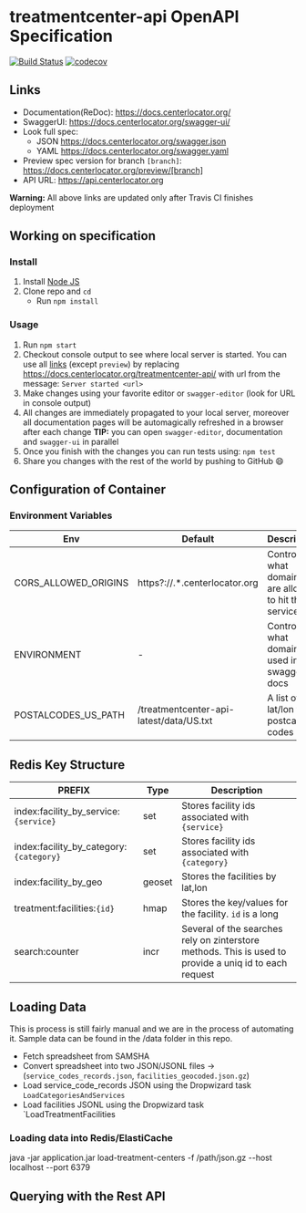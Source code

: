 # treatmentcenter-api OpenAPI Specification
[![Build Status](https://travis-ci.org/ssullivan/treatmentcenter-api.svg?branch=master)](https://travis-ci.org/ssullivan/treatmentcenter-api)
[![codecov](https://codecov.io/gh/ssullivan/treatmentcenter-api/branch/master/graph/badge.svg)](https://codecov.io/gh/ssullivan/treatmentcenter-api)

## Links

- Documentation(ReDoc): https://docs.centerlocator.org/
- SwaggerUI: https://docs.centerlocator.org/swagger-ui/
- Look full spec:
    + JSON https://docs.centerlocator.org/swagger.json
    + YAML https://docs.centerlocator.org/swagger.yaml
- Preview spec version for branch `[branch]`: https://docs.centerlocator.org/preview/[branch]
- API URL: https://api.centerlocator.org

**Warning:** All above links are updated only after Travis CI finishes deployment

## Working on specification
### Install

1. Install [Node JS](https://nodejs.org/)
2. Clone repo and `cd`
    + Run `npm install`

### Usage

1. Run `npm start`
2. Checkout console output to see where local server is started. You can use all [links](#links) (except `preview`) by replacing https://docs.centerlocator.org/treatmentcenter-api/ with url from the message: `Server started <url>`
3. Make changes using your favorite editor or `swagger-editor` (look for URL in console output)
4. All changes are immediately propagated to your local server, moreover all documentation pages will be automagically refreshed in a browser after each change
**TIP:** you can open `swagger-editor`, documentation and `swagger-ui` in parallel
5. Once you finish with the changes you can run tests using: `npm test`
6. Share you changes with the rest of the world by pushing to GitHub :smile:

## Configuration of Container

### Environment Variables
| Env | Default | Description |
| --- | ------- | ----------- |
| CORS_ALLOWED_ORIGINS | https?://.*.centerlocator.org | Controls what domains are allowed to hit the service |
| ENVIRONMENT | - | Controls what domain is used in the swagger docs |
| POSTALCODES_US_PATH | /treatmentcenter-api-latest/data/US.txt | A list of lat/lon for postcal codes | 


## Redis Key Structure

| PREFIX | Type | Description |
| ------ | ---- | ----------- |
| index:facility_by_service:`{service}` | set | Stores facility ids associated with `{service}` |
| index:facility_by_category:`{category}` | set | Stores facility ids associated with `{category}` |
| index:facility_by_geo | geoset | Stores the facilities by lat,lon |
| treatment:facilities:`{id}`  | hmap | Stores the key/values for the facility. `id` is a long |
| search:counter | incr | Several of the searches rely on zinterstore methods. This is used to provide a uniq id to each request |

## Loading Data
This is process is still fairly manual and we are in the process of automating it. Sample data can be
found in the /data folder in this repo.

* Fetch spreadsheet from SAMSHA 
* Convert spreadsheet into two JSON/JSONL files -> (`service_codes_records.json`, `facilities_geocoded.json.gz`)
* Load service_code_records JSON using the Dropwizard task `LoadCategoriesAndServices`
* Load facilities JSONL using the Dropwizard task `LoadTreatmentFacilities

### Loading data into Redis/ElastiCache
java -jar application.jar load-treatment-centers -f /path/json.gz --host localhost --port 6379


## Querying with the Rest API


 
